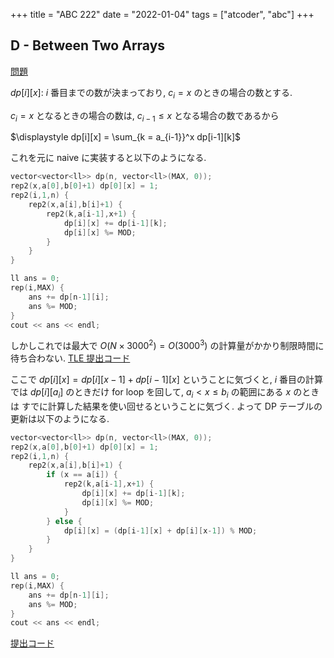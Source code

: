 +++
title = "ABC 222"
date = "2022-01-04"
tags = ["atcoder", "abc"]
+++



## D - Between Two Arrays

[問題](https://atcoder.jp/contests/abc222/tasks/abc222_d)

$dp[i][x]$: $i$ 番目までの数が決まっており, $c_i = x$ のときの場合の数とする.

$c_i = x$ となるときの場合の数は, $c_{i-1} \leq x$ となる場合の数であるから

$\displaystyle dp[i][x] = \sum_{k = a_{i-1}}^x dp[i-1][k]$

これを元に naive に実装すると以下のようになる.
```cpp
vector<vector<ll>> dp(n, vector<ll>(MAX, 0));
rep2(x,a[0],b[0]+1) dp[0][x] = 1;
rep2(i,1,n) {
    rep2(x,a[i],b[i]+1) {
        rep2(k,a[i-1],x+1) {
            dp[i][x] += dp[i-1][k];
            dp[i][x] %= MOD;
        }
    }
}

ll ans = 0;
rep(i,MAX) {
    ans += dp[n-1][i];
    ans %= MOD;
}
cout << ans << endl;
```

しかしこれでは最大で $O(N \times 3000^2) = O(3000^3)$ の計算量がかかり制限時間に待ち合わない.
[TLE 提出コード](https://atcoder.jp/contests/abc222/submissions/28322782)

ここで $dp[i][x] = dp[i][x-1] + dp[i-1][x]$ ということに気づくと,
$i$ 番目の計算では $dp[i][a_i]$ のときだけ for loop を回して, $a_i < x \leq b_i$ の範囲にある $x$ のときは
すでに計算した結果を使い回せるということに気づく.
よって DP テーブルの更新は以下のようになる.

```cpp
vector<vector<ll>> dp(n, vector<ll>(MAX, 0));
rep2(x,a[0],b[0]+1) dp[0][x] = 1;
rep2(i,1,n) {
    rep2(x,a[i],b[i]+1) {
        if (x == a[i]) {
            rep2(k,a[i-1],x+1) {
                dp[i][x] += dp[i-1][k];
                dp[i][x] %= MOD;
            }
        } else {
            dp[i][x] = (dp[i-1][x] + dp[i][x-1]) % MOD;
        }
    }
}

ll ans = 0;
rep(i,MAX) {
    ans += dp[n-1][i];
    ans %= MOD;
}
cout << ans << endl;
```


[提出コード](https://atcoder.jp/contests/abc222/submissions/28322862)
